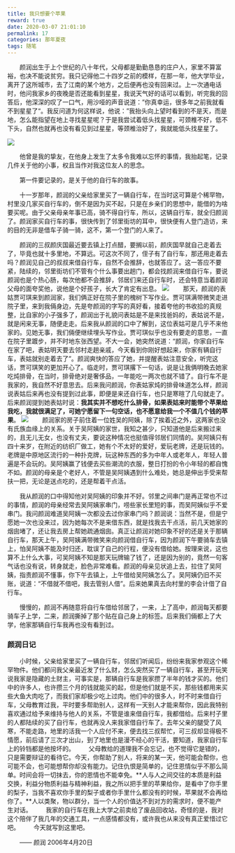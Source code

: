 ```yaml
---
title: 我只想要个苹果
reward: true
date: 2020-03-07 21:01:10
permalink: 17
categories: 那年夏夜
tags: 随笔
---
```


　　颜润出生于上个世纪的八十年代，父母都是勤勤恳恳的庄户人，家里不算富裕，也决不能说贫穷。我只记得他二十四岁之前的模样，在那一年，他大学毕业，离开了这所城市，去了江南的某个地方，之后便再也没有回来过。上一次通电话时，他问我家乡的夜晚是否还能看到星星，我说天气好的话可以看到，听完我的回答后，他深深的叹了一口气，用沙哑的声音说道：”你真幸运，很多年之前我就看不到星星了“。我反问道为何这样说，他说：”我抬头向上望时看到的不是天，而是地，怎么能指望在地上寻找星星呢？于是我尝试着低头找星星，可颈椎不好，低不下头，自然也就再也没有看见到过星星，等颈椎治好了，我就能低头找星星了。
<!-- More -->
![](/assets/images/map/17/ar17-1.jpg)

　　他曾是我的挚友，在他身上发生了太多令我难以忘怀的事情，我抬起笔，记录几件关于他的小事，权且当作对我这位友人的思念。

　　第一件要记录的，是关于他的自行车的故事。

　　十一岁那年，颜润的父亲给家里买了一辆自行车，在当时这可算是个稀罕物，村里没几家买自行车的，倒不是因为买不起，只是在乡亲们的思想中，能借的为啥要买呢。由于父亲母亲年事已高，骑不得自行车，所以，这辆自行车，就全归颜润了。颜润家买自行车的事，很快传到了邻里街坊的耳中，很快便有人登门造访，来的目的无非是借车子骑一骑，这不，第一个登门的人来了。

　　颜润的三叔颜庆国最近要去镇上打点醋，要搁以前，颜庆国早就自己走着去了，毕竟也就十多里地，不算远。可这次不同了，侄子有了自行车，那还用走着去吗？颜润见自己的叔叔来借自行车，自然不会推辞，也就答应了。这一答应不要紧，陆续的，邻里街坊们不管有个什么事要出趟门，都会找颜润来借自行车，要说颜润也是个热心肠，每次他都不会推辞，邻居们来还自行车时，还会特意当着颜润父母的面夸奖他，说他是个好孩子，长大了肯定有出息。
![](/assets/images/map/17/ar17-2.jpg)
　　那天，颜润的表姑贾可琪来到颜润家，我们俩正好在院子里的槐树下写作业。贾可琪满带微笑走进院子里，来到我倆身边，先是夸颜润的字写的真好看，接着夸他的书收拾的真规整，比自家的小子强多了，颜润出于礼貌问表姑是不是来找爸妈的，表姑说不是，就是闲来无事，随便走走。后来我从颜润的口中了解到，这位表姑可是几乎不来他家的。见她无事，我们倆便继续埋头写作业。贾可琪似乎也没有要走的意思，一直在院子里踱步，并不时地东张西望。不大一会，她突然说道：“颜润，你家自行车在家了吧，表姑明天要去邻村走趟亲戚，今天看到你刚好想起来，你家有辆自行车，表姑就别走着去了”。颜润爽快的答应了她，并提醒表姑注意安全，听完这话，贾可琪笑的更加开心了。临走时，贾可琪撂下一句话，说是让我俩明晚去她家吃炖排骨，在当时，排骨绝对是奢侈品，一年能吃一两次也就不错了。自行车不是我家的，我自然不好意思去。后来我问颜润，你表姑家炖的排骨味道怎么样，颜润说表姑后来再也没有提到过此事，即便是来还自行车，也只是寒暄了几句就走了。后来颜润提到她表姑时说：**我其实并不想吃什么排骨，如果表姑来时能带个苹果给我吃，我就很满足了，可她宁愿留下一句空话，也不愿意给我一个不值几个钱的苹果**。
![](/assets/images/map/17/ar17-3.jpg)
　　颜润家的房子前住着一位姓吴的阿姨，除了挨着近之外，这两家也没有氏族血缘上的关系。关于吴阿姨的家世，我知之甚少，只知道他是后来搬过来的，且无儿无女，也没有丈夫，要说这种情况也挺值得邻居们同情的。吴阿姨只有四十来岁，在附近的纺织厂做工，她有个不太好的爱好，爱玩老牌，还是玩钱的。老牌是中原地区流行的一种扑克牌，玩这种东西的多为中年人或老年人，年轻人普遍是不会玩的。吴阿姨赢了钱便去买些潮流的衣服，整日打扮的令小年轻的都自愧不如。颜润的母亲是个老好人，不管是吴阿姨遇到什么难处，她总是伸出手受来帮扶一把，无论是送点吃的，还是帮着干点活。

　　我从颜润的口中得知他对吴阿姨的印象并不好。邻里之间串门是再正常也不过的事情，颜润的母亲经常去吴阿姨家串门，唠些家长里短的事，而吴阿姨似乎不爱串门。我问颜润难道吴阿姨一次都没去过你家串门吗？颜润说：当然不是，但是宁愿她一次也没来过，因为她每次不是来借东西，就是找我去干点活，前几天她家的烟囱堵了，还让我去房上帮她疏通烟囱。真正让颜润对她印象不好的还是关于那辆自行车，那天上午，吴阿姨满带微笑来向颜润借自行车，因为颜润下午要骑车去镇上，怕吴阿姨不能及时归还，耽误了自己的行程，便没有借给她。按理来说，这也算不上什么大事，可吴阿姨不知是那天玩牌输了钱了，还是因为别的，竟然一句客气话也没有说，转身就走，脸色非常难看。颜润的母亲见状追上去，拉住了吴阿姨，指责颜润不懂事，你下午去镇上，上午借给吴阿姨怎么了。吴阿姨仍旧不买账，说道：“不借就不借吧，我去管别人借”。后来她果真去向村里的李会计借了自行车。

　　慢慢的，颜润不再随意将自行车借给邻居了，一来，上了高中，颜润每天都要骑车子上学，二来，颜润撕掉了那个贴在自己身上的标签。后来我们倆都上了大学，他家那辆自行车我再也没有看到过。

### 颜润日记

　　小时候，父亲给家里买了一辆自行车，邻居们听闻后，纷纷来我家参观这个稀罕物件。他们都问我父亲最近发了什么财，怎么突然买了一辆自行车，甚至开玩笑说我家是隐藏的土财主，可事实是，那辆自行车是我家攒了半年的钱才买的。他们中的许多人，也许攒三个月的钱就能买的起，但是他们就是不买，那些钱都用来买些大鱼大肉吃了，而我们家却极少吃上过肉。他们中的很多人，时不时来借自行车，父母教育过我，平时要多帮助别人，这样有一天别人才能来帮你，因此我特别喜欢通过给予来维持与他人的关系，不管是谁来借自行车，我都借给。后来村子里的人都陆续的买了自行车，也就再没人来我家借自行车了。去年父亲的腿受了风寒，不能走路，地里的活我一个人应付不来，便去找三叔帮忙，可三叔却显得极不情愿，前后请了三次才出山，到了地里也是漫不经心的干活，要知道，我家自行车上的铃铛都是他按坏的。
　　父母教给的道理我不会忘记，也不觉得它是错的，只是需要辩证的看待它。今天，你帮助了别人，将来的某一天，他可能会帮你，也可能不会，也可能想帮你却没有能力。记住仇恨是简单的，记住恩情似乎不那么简单。时间会将一切抹去，你的恩情也不能幸免。**人与人之间交往的本质是利益交换，利益分物质利益与精神利益，我之所以把手里的苹果给你，是看中了你手里的梨子，当我不喜欢你手里的梨子或者你手里什么都没有的时候，苹果就不会再给你了。**人以类聚，物以群分，当一个人的价值达不到对方的需求时，便不能产生对话。
　　我家的自行车在我上大学之前卖给了废品回收站，奇怪的是，我对这个陪伴了我几年的交通工具，一点感情都没有，或许我也从来没有真正爱惜过它吧。
　　今天就写到这里吧。

　　—— 颜润 2006年4月20日